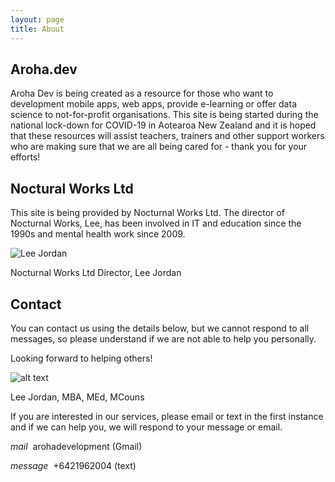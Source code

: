 ```yaml
---
layout: page
title: About
---
```


## Aroha.dev

Aroha Dev is being created as a resource for those who want to development mobile apps, web apps, provide e-learning or offer data science to not-for-profit organisations. This site is being started during the national lock-down for COVID-19 in Aotearoa New Zealand and it is hoped that these resources will assist teachers, trainers and other support workers who are making sure that we are all being cared for - thank you for your efforts!

## Noctural Works Ltd

This site is being provided by Nocturnal Works Ltd. The director of Nocturnal Works, Lee, has been involved in IT and education since the 1990s and mental health work since 2009.

<img class="img-border" src="https://aroha.dev/public/assets/images/lee-jordan-programmer.jpg" alt="Lee Jordan">

Nocturnal Works Ltd Director, Lee Jordan

## Contact

You can contact us using the details below, but we cannot respond to all messages, so please understand if we are not able to help you personally.

Looking forward to helping others!

![alt text](https://aroha.dev/public/assets/images/lee-jordan.png "Lee Jordan")

Lee Jordan, MBA, MEd, MCouns

<p class="message">
If you are interested in our services, please email or text in the first instance and if we can help you, we will respond to your message or email.
</p>

<p><i class="material-icons-outlined md-48">mail</i>&nbsp;&nbsp;arohadevelopment (Gmail)</p>
<p><i class="material-icons-outlined md-48">message</i>&nbsp;&nbsp;+6421962004 (text)</p>
